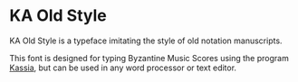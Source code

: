 # KA Old Style

KA Old Style is a typeface imitating the style of old notation manuscripts.

This font is designed for typing Byzantine Music Scores using the program [Kassia](https://github.com/t-bullock/Kassia), but can be used in any word processor or text editor.